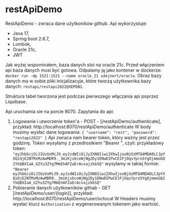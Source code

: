 # restApiDemo
RestApiDemo - zwraca dane użytkoników github.
Api wykorzystuje:
- Java 17,
- Spring boot 2.6.7,
- Lombok,
- Oracle 21c,
- JWT

Jak wyżej wspominałem, baza danych stoi na oracle 21c. Przed włączeniem api baza danych musi być gotowa. Odpalamy ją jako kontener w dockerze:  `docker run -dp 1521:1521 --name oracle_21 sdejnert/oracle`. Obraz bazy danych ma w sobie pliki inicjalizacyje, które tworzą użytkownika bazy danych: `restapi/restapi2022@XEPDB1`.

Struktura tabel tworzona jest podczas pierwszego włączania api poprzez Liquibase.

Api uruchamia sie na porcie 8070.
Zapytania do api:

1. Logowanie i utworzenie token'a - POST - [/restApiDemo/authenticate], przykład: http://localhost:8070/restApiDemo/authenticate
W body musimy wysłać dane logowania: 
`{
  "username": "rest",
  "password": "restapi2022"
}`
Api zwraca nam bearer token, który ważny jest przez godzinę. Token wysyłamy z przedrostkiem "Bearer ", czyli:
przykładowy token: `"eyJhbGciOiJIUzUxMiJ9.eyJzdWIiOiJyZXN0IiwiZXhwIjoxNjUzMTQ4MDA0LCJpYXQiOjE2NTMxMzAwMDR9._3miKjsbceWjNg2Dy1ENwDIPwCE1FjOqsYproSYgOjmmoGQ2YkQBXIaA_GZYu3ZYg7MmEhAFZaErAcvajzkbSQ"`
wysyłamy w takiej formie: `"Bearer eyJhbGciOiJIUzUxMiJ9.eyJzdWIiOiJyZXN0IiwiZXhwIjoxNjUzMTQ4MDA0LCJpYXQiOjE2NTMxMzAwMDR9._3miKjsbceWjNg2Dy1ENwDIPwCE1FjOqsYproSYgOjmmoGQ2YkQBXIaA_GZYu3ZYg7MmEhAFZaErAcvajzkbSQ"`
2. Pobieranie danych użytkowników githab - GET [/restApiDemo/user/{login}], przykład: http://localhost:8070/restApiDemo/user/octocat
W Headers musimy wysłać klucz `Authorization` z wygenerowanym tokenem jako wartość.
